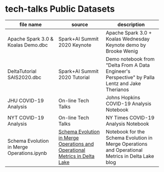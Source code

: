 # tech-talks Public Datasets

| file name | source | description |
| --------- | ------ | ----------- |
| Apache Spark 3.0 & Koalas Demo.dbc | Spark+AI Summit 2020 Keynote | Apache Spark 3.0 + Koalas Wednesday Keynote demo by Brooke Wenig |
| DeltaTutorial SAIS2020.dbc | Spark+AI Summit 2020 Tutorial | Demo notebook from "Delta From A Data Engineer's Perspective" by Palla Lentz and Jake Therianos |
| JHU COVID-19 Analysis | On-line Tech Talks | Johns Hopkins COVID-19 Analysis Notebook |
| NYT COVID-19 Analysis | On-line Tech Talks | NY Times COVID-19 Analysis Notebook |
| Schema Evolution in Merge Operations.ipynb | [Schema Evolution in Merge Operations and Operational Metrics in Delta Lake](https://databricks.com/blog/2020/05/19/schema-evolution-in-merge-operations-and-operational-metrics-in-delta-lake.html) | Notebook for the Schema Evolution in Merge Operations and Operational Metrics in Delta Lake blog |
